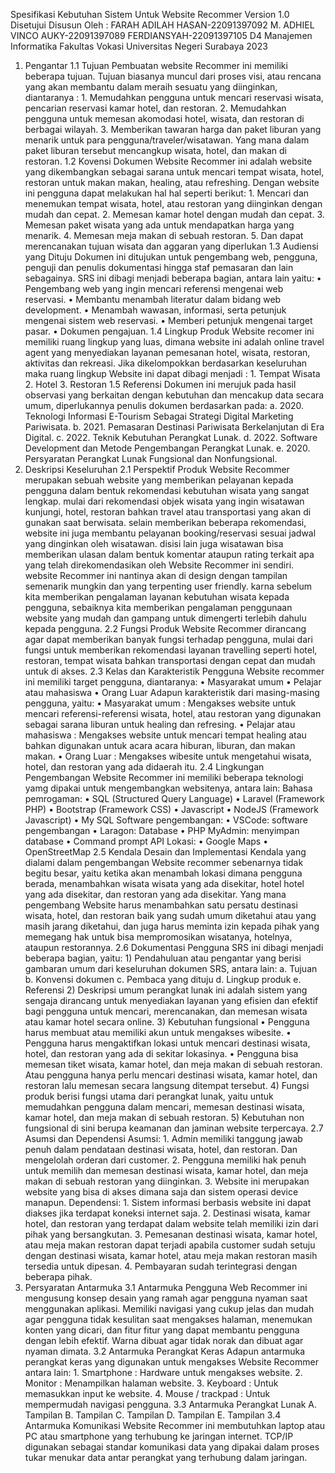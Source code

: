 Spesifikasi Kebutuhan Sistem
Untuk
Website Recommer
Version 1.0 Disetujui
Disusun Oleh :
FARAH ADILAH HASAN-22091397092
M. ADHIEL VINCO AUKY-22091397089
FERDIANSYAH-22091397105
D4 Manajemen Informatika
Fakultas Vokasi
Universitas Negeri Surabaya
2023 

1.	Pengantar
    1.1	Tujuan
           Pembuatan website Recommer ini memiliki beberapa tujuan. Tujuan biasanya muncul dari proses visi, atau rencana              yang akan membantu dalam meraih sesuatu yang diinginkan, diantaranya :
                1.	Memudahkan pengguna untuk mencari reservasi wisata, pencarian reservasi kamar hotel, dan restoran.
                2.	Memudahkan pengguna untuk memesan akomodasi hotel, wisata, dan restoran di berbagai wilayah.
                3.	Memberikan tawaran harga dan paket liburan yang menarik untuk para pengguna/traveler/wisatawan. Yang                         mana dalam paket liburan tersebut mencangkup wisata, hotel, dan makan di restoran.
    1.2	Kovensi Dokumen
           Website Recommer  ini adalah website yang dikembangkan sebagai sarana untuk mencari tempat wisata, hotel,                   restoran untuk makan makan, healing, atau refreshing. Dengan website ini pengguna dapat melakukan hal hal                   seperti berikut:
                1.	Mencari dan menemukan tempat wisata, hotel, atau restoran yang diinginkan dengan mudah dan cepat.
                2.	Memesan kamar hotel dengan mudah dan cepat.
                3.	Memesan paket wisata yang ada untuk mendapatkan harga yang menarik.
                4.	Memesan meja makan di sebuah restoran.
                5.	Dan dapat merencanakan tujuan wisata dan aggaran yang diperlukan
    1.3	Audiensi yang Dituju
           Dokumen ini ditujukan untuk pengembang web, pengguna, penguji dan penulis dokumentasi hingga staf pemasaran dan             lain sebagainya. SRS ini dibagi menjadi beberapa bagian, antara lain yaitu:
                •	 Pengembang web yang ingin mencari referensi mengenai web reservasi.
                •	 Membantu menambah literatur dalam bidang web development.
                •	 Menambah wawasan, informasi, serta petunjuk mengenai sistem web reservasi.
                •	 Memberi petunjuk mengenai target pasar.
                •	 Dokumen pengajuan.
    1.4	Lingkup Produk
           Website recomer ini memiliki ruang lingkup yang luas, dimana website ini adalah online travel agent yang                    menyediakan layanan pemesanan hotel, wisata, restoran, aktivitas dan rekreasi. Jika dikelompokkan berdasarkan               keseluruhan maka ruang lingkup Website ini dapat dibagi menjadi :
                1.	Tempat Wisata
                2.	Hotel
                3.	Restoran
    1.5	Referensi
           Dokumen ini merujuk pada hasil observasi yang berkaitan dengan kebutuhan dan mencakup data secara umum,                     diperlukannya penulis dokumen berdasarkan pada:
                a.	2020. Teknologi Informasi E-Tourism Sebagai Strategi Digital Marketing Pariwisata.
                b.	2021. Pemasaran Destinasi Pariwisata Berkelanjutan di Era Digital.
                c.	2022. Teknik Kebutuhan Perangkat Lunak.
                d.	2022. Software Development dan Metode Pengembangan Perangkat Lunak.
                e.	2020. Persyaratan Perangkat Lunak Fungsional dan Nonfungsional.
2.	Deskripsi Keseluruhan
    2.1	Perspektif Produk
           Website Recommer merupakan sebuah website yang memberikan pelayanan kepada pengguna dalam bentuk rekomendasi                kebutuhan wisata yang sangat lengkap. mulai dari rekomendasi objek wisata yang ingin wisatawan kunjungi, hotel,             restoran bahkan travel atau transportasi yang akan di gunakan saat berwisata. selain memberikan beberapa                    rekomendasi, website ini juga membantu pelayanan booking/reservasi sesuai jadwal yang dinginkan oleh wisatawan.             disisi lain juga wisatawan bisa memberikan ulasan dalam bentuk komentar ataupun rating terkait apa yang telah               direkomendasikan oleh Website Recommer ini sendiri. website Recommer ini nantinya akan di design dengan tampilan            semenarik mungkin dan yang terpenting user friendly. karna sebelum kita memberikan pengalaman layanan kebutuhan             wisata kepada pengguna, sebaiknya kita memberikan pengalaman penggunaan website yang mudah dan gampang untuk                dimengerti terlebih dahulu kepada pengguna.
    2.2	Fungsi Produk
           Website Recommer dirancang agar dapat memberikan banyak fungsi terhadap pengguna, mulai dari fungsi untuk                   memberikan   rekomendasi layanan travelling seperti hotel, restoran, tempat wisata bahkan transportasi dengan               cepat dan mudah untuk di akses.
    2.3	Kelas dan Karakteristik Pengguna
           Website recommer ini memiliki target pengguna, diantaranya:
                •	Masyarakat umum
                •	Pelajar atau mahasiswa
                •	Orang Luar
           Adapun karakteristik dari masing-masing pengguna, yaitu:
                •	Masyarakat umum         : Mengakses website untuk mencari referensi-referensi wisata, hotel, atau                                                     restoran yang digunakan sebagai sarana liburan untuk healing dan refresing.
                •	Pelajar atau mahasiswa  : Mengakses website untuk mencari tempat healing atau bahkan digunakan untuk                                                  acara acara hiburan, liburan, dan makan makan.
                •	Orang Luar              : Mengakses wibesite untuk mengetahui wisata, hotel, dan restoran yang ada                                                    didaerah itu.
    2.4	Lingkungan Pengembangan
           Website Recommer ini memiliki beberapa teknologi yamg dipakai untuk mengembangkan websitenya, antara lain:
                Bahasa pemrogaman:
                    •	SQL (Structured Query Language)
                    •	Laravel (Framework PHP)
                    •	Bootstrap (Framework CSS)
                    •	Javascript
                    •	NodeJS (Framework Javascript)
                    •	My SQL
                Software pengembangan:
                    •	VSCode: software pengembangan
                    •	Laragon: Database
                    •	PHP MyAdmin: menyimpan database
                    •	Command prompt
                API Lokasi:
                    •	Google Maps
                    •	OpenStreetMap
    2.5	Kendala Desain dan Implementasi
           Kendala yang dialami dalam pengembangan Website recommer sebenarnya tidak begitu besar, yaitu ketika akan                   menambah lokasi dimana pengguna berada, menambahkan wisata wisata yang ada disekitar, hotel hotel yang ada                  disekitar, dan restoran yang ada disekitar. Yang mana pengembang Website harus menambahkan satu persatu                     destinasi wisata, hotel, dan restoran baik yang sudah umum diketahui atau yang masih jarang diketahui, dan juga             harus meminta izin kepada pihak yang memegang hak untuk bisa mempromosikan wisatanya, hotelnya, ataupun                     restorannya.
    2.6	Dokumentasi Pengguna
           SRS ini dibagi menjadi beberapa bagian, yaitu:
                1) Pendahuluan atau pengantar yang berisi gambaran umum dari keseluruhan dokumen SRS, antara lain:
                    a.	Tujuan
                    b.	Konvensi dokumen
                    c.	Pembaca yang dituju
                    d.	Lingkup produk
                    e.	Referensi
                2) Deskripsi umum perangkat lunak ini adalah sistem yang sengaja dirancang untuk menyediakan layanan yang                      efisien dan efektif bagi pengguna untuk mencari, merencanakan, dan memesan wisata atau kamar hotel                          secara online.
                3) Kebutuhan fungsional
                    •	Pengguna harus membuat atau memiliki akun untuk mengakses wibesite.
                    •	Pengguna harus mengaktifkan lokasi untuk mencari destinasi wisata, hotel, dan restoran yang ada di                          sekitar lokasinya.
                    •	Pengguna bisa memesan tiket wisata, kamar hotel, dan meja makan di sebuah restoran. Atau pengguna                           hanya perlu mencari destinasi wisata, kamar hotel, dan restoran lalu memesan secara langsung ditempat                       tersebut.
                4) Fungsi produk berisi fungsi utama dari perangkat lunak, yaitu untuk memudahkan pengguna dalam mencari,                      memesan destinasi wisata, kamar hotel, dan meja makan di sebuah restoran.
                5) Kebutuhan non fungsional di sini berupa keamanan dan jaminan website terpercaya.
    2.7	Asumsi dan Dependensi
           Asumsi:
                1. Admin memiliki tanggung jawab penuh dalam pendataan destinasi wisata, hotel, dan restoran. Dan                              mengelolah orderan dari customer.
                2. Pengguna memiliki hak penuh untuk memilih dan memesan destinasi wisata, kamar hotel, dan meja makan di                      sebuah restoran yang diinginkan.
                3. Website ini merupakan website yang bisa di akses dimana saja dan sistem operasi device manapun.
           Dependensi:
                1. Sistem informasi berbasis website ini dapat diakses jika terdapat koneksi internet saja.
                2. Destinasi wisata, kamar hotel, dan restoran yang terdapat dalam website telah memiliki izin dari pihak                      yang bersangkutan.
                3. Pemesanan destinasi wisata, kamar hotel, atau meja makan restoran dapat terjadi apabila customer  sudah                     setuju dengan destinasi wisata, kamar hotel, atau meja makan restoran masih tersedia untuk dipesan.
                4. Pembayaran sudah terintegrasi dengan beberapa pihak. 
3.	Persyaratan Antarmuka
    3.1	Antarmuka Pengguna
           Web Recommer ini mengusung konsep desain yang ramah agar pengguna nyaman saat menggunakan aplikasi. Memiliki                navigasi yang cukup jelas dan mudah agar pengguna tidak kesulitan saat mengakses halaman, menemukan konten yang             dicari, dan fitur fitur yang dapat membantu pengguna dengan lebih efektif. Warna dibuat agar tidak norak dan                dibuat agar nyaman dimata.
    3.2	Antarmuka Perangkat Keras
           Adapun antarmuka perangkat keras yang digunakan untuk mengakses Website Recommer antara lain:
	              1. Smartphone : Hardware untuk mengakses website.
	              2. Monitor : Menampilkan halaman website.
	              3. Keyboard : Untuk memasukkan input ke website.
	              4. Mouse / trackpad : Untuk mempermudah navigasi pengguna.
    3.3	Antarmuka Perangkat Lunak
                A.	Tampilan
                B.	Tampilan
                C.	Tampilan
                D.	Tampilan
                E.	Tampilan
    3.4	Antarmuka Komunikasi
           Website Recommer ini membutuhkan laptop atau PC atau smartphone yang terhubung ke jaringan internet. TCP/IP                 digunakan sebagai standar komunikasi data yang dipakai dalam proses tukar menukar data antar perangkat yang                 terhubung dalam jaringan. 
